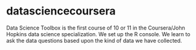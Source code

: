 # datasciencecoursera
Data Science Toolbox
is the first course of 10 or 11 in the Coursera/John Hopkins data science specialization.  We set up the R console.  We learn to ask the data questions based upon the kind of data we have collected.
